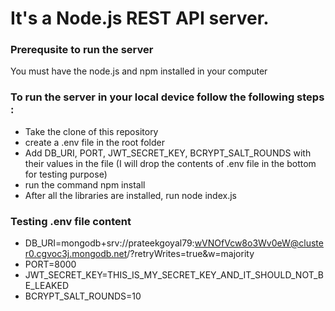 # It's a Node.js REST API server. 

### Prerequsite to run the server
  You must have the node.js and npm installed in your computer

### To run the server in your local device follow the following steps : 
  -  Take the clone of this repository
  -  create a .env file in the root folder
  -  Add DB_URI, PORT, JWT_SECRET_KEY, BCRYPT_SALT_ROUNDS with their values in the file (I will drop the contents of .env file in the bottom for testing purpose)
  -  run the command npm install
  -  After all the libraries are installed, run node index.js

### Testing .env file content
- DB_URI=mongodb+srv://prateekgoyal79:wVNOfVcw8o3Wv0eW@cluster0.cgvoc3j.mongodb.net/?retryWrites=true&w=majority
- PORT=8000
- JWT_SECRET_KEY=THIS_IS_MY_SECRET_KEY_AND_IT_SHOULD_NOT_BE_LEAKED
- BCRYPT_SALT_ROUNDS=10
